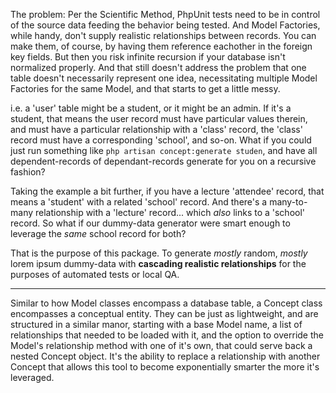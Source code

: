 The problem: Per the Scientific Method, PhpUnit tests need to be in control of the source data feeding the behavior being tested. And Model Factories, while handy, don't supply realistic relationships between records. You can make them, of course, by having them reference eachother in the foreign key fields. But then you risk infinite recursion if your database isn't normalized properly. And that still doesn't address the problem that one table doesn't necessarily represent one idea, necessitating multiple Model Factories for the same Model, and that starts to get a little messy.

i.e. a 'user' table might be a student, or it might be an admin. If it's a student, that means the user record must have particular values therein, and must have a particular relationship with a 'class' record, the 'class' record must have a corresponding 'school', and so-on.
What if you could just run something like `php artisan concept:generate studen`, and have all dependent-records of dependant-records generate for you on a recursive fashion?

Taking the example a bit further, if you have a lecture 'attendee' record, that means a 'student' with a related 'school' record. And there's a many-to-many relationship with a 'lecture' record... which _also_ links to a 'school' record. So what if our dummy-data generator were smart enough to leverage the _same_ school record for both?

That is the purpose of this package. To generate _mostly_ random, _mostly_ lorem ipsum dummy-data with **cascading realistic relationships** for the purposes of automated tests or local QA.

***

Similar to how Model classes encompass a database table, a Concept class encompasses a conceptual entity. They can be just as lightweight, and are structured in a similar manor, starting with a base Model name, a list of relationships that needed to be loaded with it, and the option to override the Model's relationship method with one of it's own, that could serve back a nested Concept object. It's the ability to replace a relationship with another Concept that allows this tool to become exponentially smarter the more it's leveraged.
